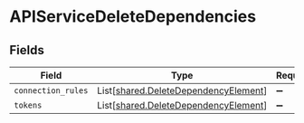 # APIServiceDeleteDependencies


## Fields

| Field                                                                                  | Type                                                                                   | Required                                                                               | Description                                                                            |
| -------------------------------------------------------------------------------------- | -------------------------------------------------------------------------------------- | -------------------------------------------------------------------------------------- | -------------------------------------------------------------------------------------- |
| `connection_rules`                                                                     | List[[shared.DeleteDependencyElement](../../models/shared/deletedependencyelement.md)] | :heavy_minus_sign:                                                                     | N/A                                                                                    |
| `tokens`                                                                               | List[[shared.DeleteDependencyElement](../../models/shared/deletedependencyelement.md)] | :heavy_minus_sign:                                                                     | N/A                                                                                    |